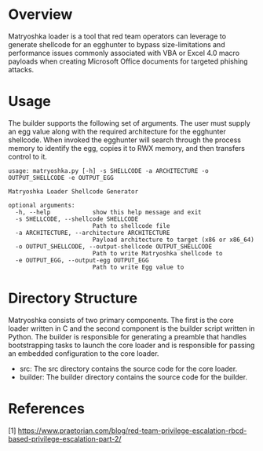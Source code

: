 # Overview
Matryoshka loader is a tool that red team operators can leverage to generate shellcode for an egghunter to bypass size-limitations and performance issues commonly associated with VBA or Excel 4.0 macro payloads when creating Microsoft Office documents for targeted phishing attacks.

# Usage
The builder supports the following set of arguments. The user must supply an egg value along with the required architecture for the egghunter shellcode. When invoked the egghunter will search through the process memory to identify the egg, copies it to RWX memory, and then transfers control to it.

```
usage: matryoshka.py [-h] -s SHELLCODE -a ARCHITECTURE -o OUTPUT_SHELLCODE -e OUTPUT_EGG

Matryoshka Loader Shellcode Generator

optional arguments:
  -h, --help            show this help message and exit
  -s SHELLCODE, --shellcode SHELLCODE
                        Path to shellcode file
  -a ARCHITECTURE, --architecture ARCHITECTURE
                        Payload architecture to target (x86 or x86_64)
  -o OUTPUT_SHELLCODE, --output-shellcode OUTPUT_SHELLCODE
                        Path to write Matryoshka shellcode to
  -e OUTPUT_EGG, --output-egg OUTPUT_EGG
                        Path to write Egg value to
````

# Directory Structure
Matryoshka consists of two primary components. The first is the core loader written in C and the second component is the builder script written in Python. The builder is responsible for generating a preamble that handles bootstrapping tasks to launch the core loader and is responsible for passing an embedded configuration to the core loader.

- src: The src directory contains the source code for the core loader.
- builder: The builder directory contains the source code for the builder.

# References
[1] https://www.praetorian.com/blog/red-team-privilege-escalation-rbcd-based-privilege-escalation-part-2/
